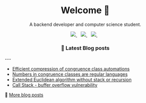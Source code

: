 <h1 align='center'>
  Welcome 👋
</h1>

<p align='center'>
  A backend developer and computer science student.
</p>
<p align='center'>
  <a href="https://zerobone.net">
    <img src="https://img.shields.io/badge/Website-ZeroBone.net-%2302A2EC.svg?&style=for-the-badge&logoColor=white" />
  </a>&nbsp;&nbsp;
  <a href="https://www.linkedin.com/in/zerobone/">
    <img src="https://img.shields.io/badge/linkedin-%230077B5.svg?&style=for-the-badge&logo=linkedin&logoColor=white" />
  </a>&nbsp;&nbsp;
  <a href="mailto:zerobone21@gmail.com">
    <img src="https://img.shields.io/badge/gmail-%23D14836.svg?&style=for-the-badge&logo=gmail&logoColor=white" />
  </a>&nbsp;&nbsp;
</p>

<h3 align='center'>
  📕 Latest Blog posts
</h3>
---

<!-- BLOG-POST-LIST:START -->
- [Efficient compression of congruence class automations](https://zerobone.net/blog/cs/2020-09-01-compressing-congruence-automata/)
- [Numbers in congruence classes are regular languages](https://zerobone.net/blog/cs/2020-08-29-numbers-are-regular-languages/)
- [Extended Euclidean algorithm without stack or recursion](https://zerobone.net/blog/cs/2020-02-21-non-recursive-extended-euklidian-algorithm/)
- [Call Stack - buffer overflow vulnerability](https://zerobone.net/blog/cs/2019-06-30-call-stack-buffer-overflow/)
<!-- BLOG-POST-LIST:END -->

💬 [More blog posts](https://zerobone.net/blog/)
